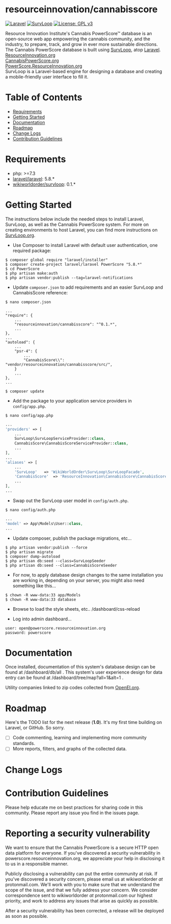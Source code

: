 
# resourceinnovation/cannabisscore

[![Laravel](https://img.shields.io/badge/Laravel-5.8-orange.svg?style=flat-square)](http://laravel.com)
[![SurvLoop](https://img.shields.io/badge/SurvLoop-0.1-orange.svg?style=flat-square)](https://github.com/wikiworldorder/survloop)
[![License: GPL v3](https://img.shields.io/badge/License-GPL%20v3-blue.svg)](https://www.gnu.org/licenses/gpl-3.0)

Resource Innovation Institute's Cannabis PowerScore&trade; database is an open-source web app empowering the cannabis 
community, and the industry, to prepare, track, and grow in ever more sustainable directions. 
The Cannabis PowerScore database is built using 
<a href="https://github.com/wikiworldorder/survloop" target="_blank">SurvLoop</a>, atop 
<a href="https://laravel.com/" target="_blank">Laravel</a>. <br />
<a href="http://ResourceInnovation.org" target="_blank">ResourceInnovation.org</a><br />
<a href="http://CannabisPowerScore.org" target="_blank">CannabisPowerScore.org</a><br />
<a href="http://PowerScore.ResourceInnovation.org" target="_blank">PowerScore.ResourceInnovation.org</a><br />
SurvLoop is a Laravel-based engine for designing a database and creating a mobile-friendly user interface to fill it. 

# Table of Contents
* [Requirements](#requirements)
* [Getting Started](#getting-started)
* [Documentation](#documentation)
* [Roadmap](#roadmap)
* [Change Logs](#change-logs)
* [Contribution Guidelines](#contribution-guidelines)


# <a name="requirements"></a>Requirements

* php: >=7.3
* <a href="https://packagist.org/packages/laravel/laravel" target="_blank">laravel/laravel</a>: 5.8.*
* <a href="https://packagist.org/packages/wikiworldorder/survloop" target="_blank">wikiworldorder/survloop</a>: 0.1.*

# <a name="getting-started"></a>Getting Started

The instructions below include the needed steps to install Laravel, SurvLoop, as well as the Cannabis PowerScore system.
For more on creating environments to host Laravel, you can find more instructions on
<a href="https://survloop.org/how-to-install-laravel-on-a-digital-ocean-server" target="_blank">SurvLoop.org</a>.

* Use Composer to install Laravel with default user authentication, one required package:

```
$ composer global require "laravel/installer"
$ composer create-project laravel/laravel PowerScore "5.8.*"
$ cd PowerScore
$ php artisan make:auth
$ php artisan vendor:publish --tag=laravel-notifications
```

* Update `composer.json` to add requirements and an easier SurvLoop and CannabisScore reference:

```
$ nano composer.json
```

```
...
"require": {
	...
    "resourceinnovation/cannabisscore": "^0.1.*",
	...
},
...
"autoload": {
	...
	"psr-4": {
		...
		"CannabisScore\\": "vendor/resourceinnovation/cannabisscore/src/",
	}
	...
},
...
```

```
$ composer update
```

* Add the package to your application service providers in `config/app.php`.

```
$ nano config/app.php
```

```php
...
'providers' => [
	...
	SurvLoop\SurvLoopServiceProvider::class,
	CannabisScore\CannabisScoreServiceProvider::class,
	...
],
...
'aliases' => [
	...
	'SurvLoop'	 => 'WikiWorldOrder\SurvLoop\SurvLoopFacade',
    'CannabisScore'  => 'ResourceInnovation\CannabisScore\CannabisScoreFacade',
	...
],
...
```

* Swap out the SurvLoop user model in `config/auth.php`.

```
$ nano config/auth.php
```

```php
...
'model' => App\Models\User::class,
...
```

* Update composer, publish the package migrations, etc...

```
$ php artisan vendor:publish --force
$ php artisan migrate
$ composer dump-autoload
$ php artisan db:seed --class=SurvLoopSeeder
$ php artisan db:seed --class=CannabisScoreSeeder
```

* For now, to apply database design changes to the same installation you are working in, depending on your server, 
you might also need something like this...

```
$ chown -R www-data:33 app/Models
$ chown -R www-data:33 database
```

* Browse to load the style sheets, etc.. /dashboard/css-reload

* Log into admin dashboard...

```
user: open@powerscore.resourceinnovation.org
password: powerscore
```


# <a name="documentation"></a>Documentation

Once installed, documentation of this system's database design can be found at /dashboard/db/all . This system's user 
experience design for data entry can be found at /dashboard/tree/map?all=1&alt=1 .


Utility companies linked to zip codes collected from <a href="https://openei.org/datasets/dataset/u-s-electric-utility-companies-and-rates-look-up-by-zipcode-feb-2011/resource/3f00482e-8ea0-4b48-8243-a212b6322e74"
target="_blank">OpenEI.org</a>.


# <a name="roadmap"></a>Roadmap

Here's the TODO list for the next release (**1.0**). It's my first time building on Laravel, or GitHub. So sorry.

* [ ] Code commenting, learning and implementing more community standards.
* [ ] More reports, filters, and graphs of the collected data.

# <a name="change-logs"></a>Change Logs


# <a name="contribution-guidelines"></a>Contribution Guidelines

Please help educate me on best practices for sharing code in this community.
Please report any issue you find in the issues page.

# <a name="security-help"></a>Reporting a security vulnerability

We want to ensure that the Cannabis PowerScore is a secure HTTP open data platform for everyone. 
If you've discovered a security vulnerability in powerscore.resourceinnovation.org, 
we appreciate your help in disclosing it to us in a responsible manner.

Publicly disclosing a vulnerability can put the entire community at risk. 
If you've discovered a security concern, please email us at wikiworldorder *at* protonmail.com. 
We'll work with you to make sure that we understand the scope of the issue, and that we fully address your concern. 
We consider correspondence sent to wikiworldorder *at* protonmail.com our highest priority, 
and work to address any issues that arise as quickly as possible.

After a security vulnerability has been corrected, a release will be deployed as soon as possible.
